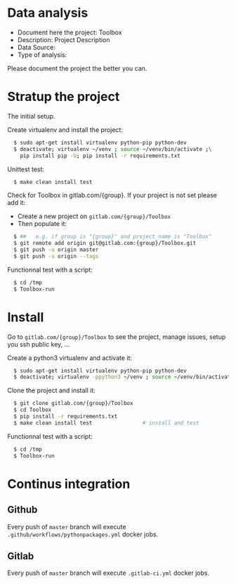 # Data analysis
- Document here the project: Toolbox
- Description: Project Description
- Data Source:
- Type of analysis:

Please document the project the better you can.

# Stratup the project

The initial setup.

Create virtualenv and install the project:
```bash
  $ sudo apt-get install virtualenv python-pip python-dev
  $ deactivate; virtualenv ~/venv ; source ~/venv/bin/activate ;\
    pip install pip -U; pip install -r requirements.txt
```

Unittest test:
```bash
  $ make clean install test
```

Check for Toolbox in gitlab.com/{group}.
If your project is not set please add it:

- Create a new project on `gitlab.com/{group}/Toolbox`
- Then populate it:

```bash
  $ ##   e.g. if group is "{group}" and project_name is "Toolbox"
  $ git remote add origin git@gitlab.com:{group}/Toolbox.git
  $ git push -u origin master
  $ git push -u origin --tags
```

Functionnal test with a script:
```bash
  $ cd /tmp
  $ Toolbox-run
```
# Install
Go to `gitlab.com/{group}/Toolbox` to see the project, manage issues,
setup you ssh public key, ...

Create a python3 virtualenv and activate it:
```bash
  $ sudo apt-get install virtualenv python-pip python-dev
  $ deactivate; virtualenv -ppython3 ~/venv ; source ~/venv/bin/activate
```

Clone the project and install it:
```bash
  $ git clone gitlab.com/{group}/Toolbox
  $ cd Toolbox
  $ pip install -r requirements.txt
  $ make clean install test                # install and test
```
Functionnal test with a script:
```bash
  $ cd /tmp
  $ Toolbox-run
``` 

# Continus integration
## Github 
Every push of `master` branch will execute `.github/workflows/pythonpackages.yml` docker jobs.
## Gitlab
Every push of `master` branch will execute `.gitlab-ci.yml` docker jobs.
